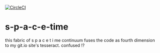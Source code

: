 [![CircleCI](https://circleci.com/gh/akhil-ghatiki/s-p-a-c-e-time.svg?style=shield)](https://app.circleci.com/pipelines/github/akhil-ghatiki/s-p-a-c-e-time)

# s-p-a-c-e-time
this fabric of s  p   a  c  e  t i me continuum fuses the code as fourth dimension to my git.io site's tesseract. confused !?
